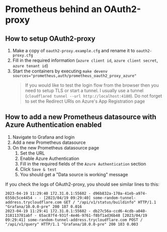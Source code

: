 # Prometheus behind an OAuth2-proxy

## How to setup OAuth2-proxy

1. Make a copy of `oauth2-proxy.example.cfg` and rename it to `oauth2-proxy.cfg`
1. Fill in the required information (`azure client id`, `azure client secret`, `azure tenant id`)
1. Start the containers by executing `make devenv sources="prometheus,auth/prometheus_oauth2_proxy_azure"`
   > If you would like to test the login flow from the browser then you need to setup TLS or start a tunnel. I usually use a tunnel (`cloudflared tunnel --url http://localhost:4180`). Do not forget to set the Redirect URIs on Azure's App Registration page

## How to add a new Prometheus datasource with Azure Authentication enabled

1. Navigate to Grafana and login
1. Add a new Prometheus datasource
1. On the new Prometheus datasource page
   1. Set the URL
   1. Enable Azure Authentication
   1. Fill in the required fields of the `Azure Authentication` section
   1. Click `Save & test`
   1. You should get a "Data source is working" message

If you check the logs of OAuth2-proxy, you should see similar lines to this:

```
2023-04-19 11:29:40 172.31.0.1:55602 - d96b832a-170a-41eb-a974-6558c5ce4454 - - [2023/04/19 09:29:40] some-random-tunnel-address.trycloudflare.com GET / "/api/v1/status/buildinfo" HTTP/1.1 "Grafana/10.0.0-pre" 200 187 0.016
2023-04-19 11:29:41 172.31.0.1:55602 - db27c56a-ccd6-4cdb-a040-318113781abf - 65ac87f4-931f-4e46-9761-f8bf1ad36b48 [2023/04/19 09:29:41] some-random-tunnel-address.trycloudflare.com POST / "/api/v1/query" HTTP/1.1 "Grafana/10.0.0-pre" 200 103 0.003
```
